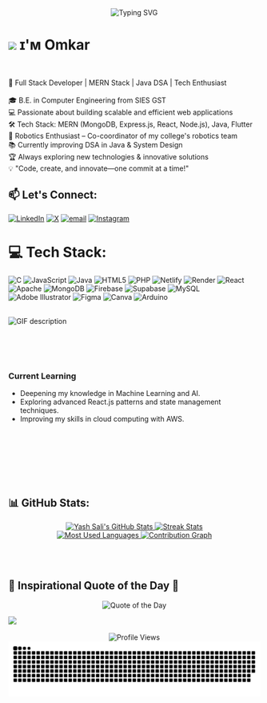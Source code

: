 <!-- Banner Section -->
<div align="center">
  <img src="https://readme-typing-svg.demolab.com?font=Fira+Code&size=30&duration=4000&pause=1000&color=54BDF7&center=true&vCenter=true&width=435&lines=Full+Stack+Developer;Robotics+Enthusiast;Problem+Solver" alt="Typing SVG" />
</div>

<!--Header Name-->
# <img src="https://emojis.slackmojis.com/emojis/images/1531849430/4246/blob-sunglasses.gif?1531849430" width="30"/> ɪ'ᴍ Omkar
<br /> 


🚀 Full Stack Developer | MERN Stack | Java DSA | Tech Enthusiast<br><br>🎓 B.E. in Computer Engineering from SIES GST<br>💻 Passionate about building scalable and efficient web applications<br>🛠️ Tech Stack: MERN (MongoDB, Express.js, React, Node.js), Java, Flutter<br>🤖 Robotics Enthusiast – Co-coordinator of my college's robotics team<br>📚 Currently improving DSA in Java & System Design<br>🏆 Always exploring new technologies & innovative solutions<br>💡 "Code, create, and innovate—one commit at a time!"

## 📫 Let's Connect:

[![LinkedIn](https://img.shields.io/badge/LinkedIn-%230077B5.svg?logo=linkedin&logoColor=white)](https://linkedin.com/in/omkar-tigade) [![X](https://img.shields.io/badge/X-black.svg?logo=X&logoColor=white)](https://x.com/OTigade) [![email](https://img.shields.io/badge/Email-D14836?logo=gmail&logoColor=white)](mailto:omkartigade@gmail.com) [![Instagram](https://img.shields.io/badge/Instagram-%23E4405F.svg?logo=Instagram&logoColor=white)](https://instagram.com/omkar_1705_) 

# 💻 Tech Stack:

![C](https://img.shields.io/badge/c-%2300599C.svg?style=for-the-badge&logo=c&logoColor=white) ![JavaScript](https://img.shields.io/badge/javascript-%23323330.svg?style=for-the-badge&logo=javascript&logoColor=%23F7DF1E) ![Java](https://img.shields.io/badge/java-%23ED8B00.svg?style=for-the-badge&logo=openjdk&logoColor=white) ![HTML5](https://img.shields.io/badge/html5-%23E34F26.svg?style=for-the-badge&logo=html5&logoColor=white) ![PHP](https://img.shields.io/badge/php-%23777BB4.svg?style=for-the-badge&logo=php&logoColor=white) ![Netlify](https://img.shields.io/badge/netlify-%23000000.svg?style=for-the-badge&logo=netlify&logoColor=#00C7B7) ![Render](https://img.shields.io/badge/Render-%46E3B7.svg?style=for-the-badge&logo=render&logoColor=white) ![React](https://img.shields.io/badge/react-%2320232a.svg?style=for-the-badge&logo=react&logoColor=%2361DAFB) ![Apache](https://img.shields.io/badge/apache-%23D42029.svg?style=for-the-badge&logo=apache&logoColor=white) ![MongoDB](https://img.shields.io/badge/MongoDB-%234ea94b.svg?style=for-the-badge&logo=mongodb&logoColor=white) ![Firebase](https://img.shields.io/badge/firebase-a08021?style=for-the-badge&logo=firebase&logoColor=ffcd34) ![Supabase](https://img.shields.io/badge/Supabase-3ECF8E?style=for-the-badge&logo=supabase&logoColor=white) ![MySQL](https://img.shields.io/badge/mysql-4479A1.svg?style=for-the-badge&logo=mysql&logoColor=white) ![Adobe Illustrator](https://img.shields.io/badge/adobe%20illustrator-%23FF9A00.svg?style=for-the-badge&logo=adobe%20illustrator&logoColor=white) ![Figma](https://img.shields.io/badge/figma-%23F24E1E.svg?style=for-the-badge&logo=figma&logoColor=white) ![Canva](https://img.shields.io/badge/Canva-%2300C4CC.svg?style=for-the-badge&logo=Canva&logoColor=white) ![Arduino](https://img.shields.io/badge/-Arduino-00979D?style=for-the-badge&logo=Arduino&logoColor=white)
<br />
<br />

<picture>
  <source media="(prefers-color-scheme: dark)" srcset="./Skills_Animation_Dark.gif">
  <source media="(prefers-color-scheme: light)" srcset="./Skills_Animation_White.gif">
  <img align="left" alt="GIF description" src="./Skills_Animation_White.gif">
</picture>
<br />
<br />
<br />
<br />
<br />

<h3 align="left">Current Learning</h3>

<ul align="left">
  <li>Deepening my knowledge in Machine Learning and AI.</li>
  <li>Exploring advanced React.js patterns and state management techniques.</li>
  <li>Improving my skills in cloud computing with AWS.</li>
</ul>
<br />
<br />
<br />
<br />
<br />
<br />



## 📊 GitHub Stats:
<div align="center">
  <a href="https://github.com/omkar1705">
    <img src="https://github-readme-stats.vercel.app/api?username=omkar1705&show_icons=true&theme=dracula&hide_border=true&count_private=true" alt="Yash Sali's GitHub Stats" width="45%" />
  </a>
  <a href="https://github.com/omkar1705">
    <img src="https://github-readme-streak-stats.herokuapp.com/?user=omkar1705&theme=dracula&hide_border=true" alt="Streak Stats" width="45%" />
  </a>
  <br>
  <a href="https://github.com/omkar1705">
    <img src="https://github-readme-stats.vercel.app/api/top-langs/?username=omkar1705&layout=compact&theme=dracula&hide_border=true" alt="Most Used Languages" width="45%" />
  </a>
  <a href="https://github.com/omkar1705">
    <img src="https://github-profile-summary-cards.vercel.app/api/cards/profile-details?username=omkar1705&theme=dracula" alt="Contribution Graph" width="75%" />
  </a>
  <br></div>

<br />
<br />
<br />

  
## 🌟 Inspirational Quote of the Day 🌟  
  <p align="center">
  <img src="https://quotes-github-readme.vercel.app/api?type=horizontal&theme=radical" alt="Quote of the Day">
</p>

[![](https://visitcount.itsvg.in/api?id=omkar1705&icon=0&color=0)](https://visitcount.itsvg.in)

<div align="center">
  <img src="https://komarev.com/ghpvc/?username=omkar1705&color=blueviolet&style=flat-square&label=Profile+Views" alt="Profile Views" />
</div>

<picture>
  <source media="(prefers-color-scheme: dark)" srcset="https://raw.githubusercontent.com/omkar1705/omkar1705/output/github-snake-dark.svg" />
  <source media="(prefers-color-scheme: light)" srcset="https://raw.githubusercontent.com/omkar1705/omkar1705/output/github-snake.svg" />
  <img alt="github-snake" src="https://raw.githubusercontent.com/omkar1705/omkar1705/output/github-snake.svg" />
</picture>
